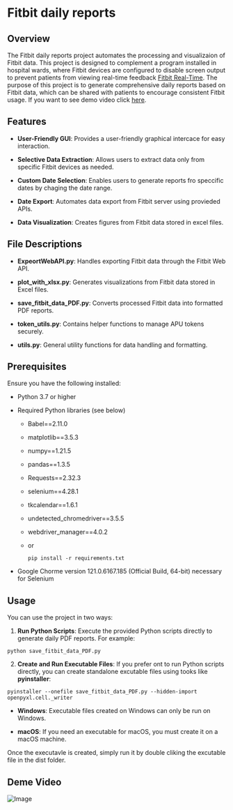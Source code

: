 # Fitbit daily reports

## Overview

The Fitbit daily reports project automates the processing and visualizaion of Fitbit data. This project is designed to complement a program installed in hospital wards, where Fitbit devices are configured to disable screen output to prevent patients from viewing real-time feedback [Fitbit Real-Time](https://github.com/JeongByeongC/Fitbit-Real-Time). The purpose of this project is to generate comprehensive daily reports based on Fitbit data, which can be shared with patients to encourage consistent Fitbit usage. If you want to see demo video click [here](#Demo-video).

## Features

  + **User-Friendly GUI**: Provides a user-friendly graphical intercace for easy interaction.

  + **Selective Data Extraction**: Allows users to extract data only from specific Fitbit devices as needed.

  + **Custom Date Selection**: Enables users to generate reports fro speccific dates by chaging the date range.
  
  +  **Date Export**: Automates data export from Fitbit server using provieded APIs.

  + **Data Visualization**: Creates figures from Fitbit data stored in excel files.

## File Descriptions

  + **ExpeortWebAPI.py**: Handles exporting Fitbit data through the Fitbit Web API.

  + **plot_with_xlsx.py**: Generates visualizations from Fitbit data stored in Excel files.

  + **save_fitbit_data_PDF.py**: Converts processed Fitbit data into formatted PDF reports.

  + **token_utils.py**: Contains helper functions to manage APU tokens securely.

  + **utils.py**: General utility functions for data handling and formatting.

## Prerequisites

Ensure you have the following installed:

  + Python 3.7 or higher

  + Required Python libraries (see below)

    + Babel==2.11.0
   
    + matplotlib==3.5.3
   
    + numpy==1.21.5
   
    + pandas==1.3.5
   
    + Requests==2.32.3
   
    + selenium==4.28.1
   
    + tkcalendar==1.6.1
   
    + undetected_chromedriver==3.5.5
   
    + webdriver_manager==4.0.2
   
    + or
      ```
      pip install -r requirements.txt
      ```

  + Google Chorme version 121.0.6167.185 (Official Build, 64-bit) necessary for Selenium

## Usage

You can use the project in two ways:

1. **Run Python Scripts**: Execute the provided Python scripts directly to generate daily PDF reports. For example:

```
python save_fitbit_data_PDF.py
```

2. **Create and Run Executable Files**: If you prefer ont to run Python scripts directly, you can create standalone excutable files using tooks like **pyinstaller**:

```
pyinstaller --onefile save_fitbit_data_PDF.py --hidden-import openpyxl.cell._writer
```

  + **Windows**: Executable files created on Windows can only be run on Windows.

  + **macOS**: If you need an executable for macOS, you must create it on a macOS machine.

Once the executavle is created, simply run it by double cliking the excutable file in the dist folder.

## Deme Video

![Image](https://github.com/user-attachments/assets/fe924f83-3312-4de1-b9e4-7bad485e27a6)
